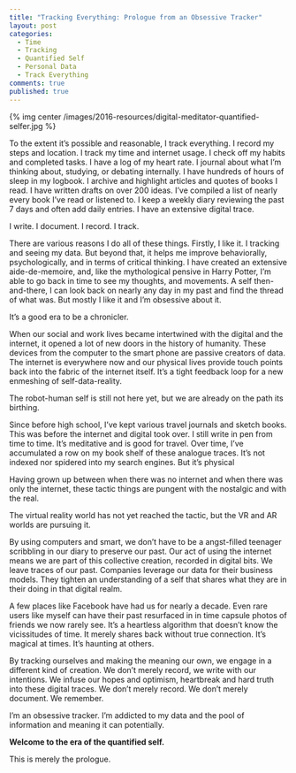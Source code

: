 ```yaml
---
title: "Tracking Everything: Prologue from an Obsessive Tracker"
layout: post
categories:
  - Time
  - Tracking
  - Quantified Self
  - Personal Data
  - Track Everything
comments: true
published: true
---
```


{% img center /images/2016-resources/digital-meditator-quantified-selfer.jpg %}

To the extent it’s possible and reasonable, I track everything. I record my steps and location. I track my time and internet usage. I check off my habits and completed tasks. I have a log of my heart rate. I journal about what I’m thinking about, studying, or debating internally. I have hundreds of hours of sleep in my logbook. I archive and highlight articles and quotes of books I read. I have written drafts on over 200 ideas. I’ve compiled a list of nearly every book I’ve read or listened to. I keep a weekly diary reviewing the past 7 days and often add daily entries. I have an extensive digital trace. 

I write. I document. I record. I track.

<!--more-->

There are various reasons I do all of these things. Firstly, I like it. I tracking and seeing my data. But beyond that, it helps me improve behaviorally, psychologically, and in terms of critical thinking. I have created an extensive aide-de-memoire, and, like the mythological pensive in Harry Potter, I’m able to go back in time to see my thoughts, and movements. A self then-and-there, I can look back on nearly any day in my past and find the thread of what was. But mostly I like it and I’m obsessive about it.

It’s a good era to be a chronicler. 

When our social and work lives became intertwined with the digital and the internet, it opened a lot of new doors in the history of humanity. These devices from the computer to the smart phone are passive creators of data. The internet is everywhere now and our physical lives provide touch points back into the fabric of the internet itself. It’s a tight feedback loop for a new enmeshing of self-data-reality.

The robot-human self is still not here yet, but we are already on the path its birthing. 

Since before high school, I’ve kept various travel journals and sketch books. This was before the internet and digital took over. I still write in pen from time to time. It’s meditative and is good for travel. Over time, I’ve accumulated a row on my book shelf of these analogue traces. It’s not indexed nor spidered into my search engines. But it’s physical

Having grown up between when there was no internet and when there was only the internet, these tactic things are pungent with the nostalgic and with the real. 

The virtual reality world has not yet reached the tactic, but the VR and AR worlds are pursuing it. 

By using computers and smart, we don’t have to be a angst-filled teenager scribbling in our diary to preserve our past. Our act of using the internet means we are part of this collective creation, recorded in digital bits. We leave traces of our past. Companies leverage our data for their business models. They tighten an understanding of a self that shares what they are in their doing in that digital realm.

A few places like Facebook have had us for nearly a decade. Even rare users like myself can have their past resurfaced in in time capsule photos of friends we now rarely see. It’s a heartless algorithm that doesn’t know the vicissitudes of time. It merely shares back without true connection. It’s magical at times. It’s haunting at others.

By tracking ourselves and making the meaning our own, we engage in a different kind of creation. We don’t merely record, we write with our intentions. We infuse our hopes and optimism, heartbreak and hard truth into these digital traces. We don’t merely record. We don’t merely document. We remember.

I’m an obsessive tracker. I’m addicted to my data and the pool of information and meaning it can potentially. 

**Welcome to the era of the quantified self.**

This is merely the prologue. 